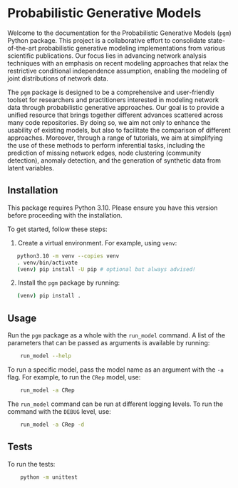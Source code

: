 # Probabilistic Generative Models

Welcome to the documentation for the Probabilistic Generative Models (``pgm``) Python package. This project is a
collaborative effort to consolidate state-of-the-art probabilistic generative modeling implementations from various
scientific publications. Our focus lies in advancing network analysis techniques with an emphasis on recent modeling
approaches that relax the restrictive conditional independence assumption, enabling the modeling of joint 
distributions of network data.  

The ``pgm`` package is designed to be a comprehensive and user-friendly toolset for researchers and practitioners 
interested in modeling network data through probabilistic generative approaches. Our goal is to provide a 
unified resource that brings together different advances scattered across many code repositories. 
By doing so, we aim not only to enhance the usability of existing models, but also to facilitate the comparison 
of different approaches. Moreover, through a range of tutorials, we aim at simplifying the use of these methods 
to perform inferential tasks, including the prediction of missing network edges, node clustering (community detection), 
anomaly detection, and the generation of synthetic data from latent variables.

## Installation

This package requires Python 3.10. Please ensure you have this version before proceeding with the installation.

To get started, follow these steps:

1. Create a virtual environment. For example, using ``venv``:

```bash
   python3.10 -m venv --copies venv
   . venv/bin/activate
   (venv) pip install -U pip # optional but always advised!
```

2. Install the ``pgm`` package by running:

```bash
   (venv) pip install .
```

## Usage

Run the `pgm` package as a whole with the `run_model` command. A list of the parameters that can be passed as arguments is available by running:

```bash
    run_model --help
```

To run a specific model, pass the model name as an argument with the `-a` flag. For example, to run the `CRep` model, use:

```bash
    run_model -a CRep
```
The `run_model` command can be run at different logging levels. To run the command with the `DEBUG` level, use:

```bash
    run_model -a CRep -d
```

## Tests

To run the tests:

```bash
    python -m unittest
```